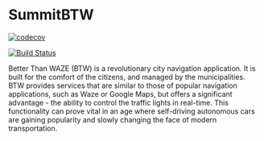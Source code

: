 # SummitBTW


[![codecov](https://codecov.io/gh/TechnionYearlyProject/SummitBTW/branch/master/graph/badge.svg?token=7qhKVMzZMo)](https://codecov.io/gh/TechnionYearlyProject/SummitBTW)


[![Build Status](https://travis-ci.com/TechnionYearlyProject/SummitBTW.svg?token=3QsUMjhrgPcWWTkptvzr&branch=master)](https://travis-ci.com/TechnionYearlyProject/SummitBTW)


Better Than WAZE (BTW) is a revolutionary city navigation application. It is built for the comfort of the citizens, and managed by the municipalities. BTW provides services that are similar to those of popular navigation applications, such as Waze or Google Maps, but offers a significant advantage - the ability to control the traffic lights in real-time. This functionality can prove vital in an age where self-driving autonomous cars are gaining popularity and slowly changing the face of modern transportation.

